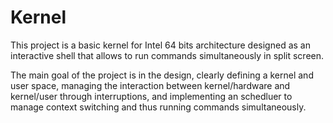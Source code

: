 # Kernel

This project is a basic kernel for Intel 64 bits architecture designed as an interactive shell that allows to run commands simultaneously in split screen. 

The main goal of the project is in the design, clearly defining a kernel and user space, managing the interaction between kernel/hardware and kernel/user through interruptions, and implementing an schedluer to manage context switching and thus running commands simultaneously.

